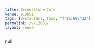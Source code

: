 ```yaml
---
title: Cornerstone Cafe
venue: v13651
tags: [restaurant, food, "fhrs:695432"]
permalink: /v/13651/
layout: venue
---
```

null